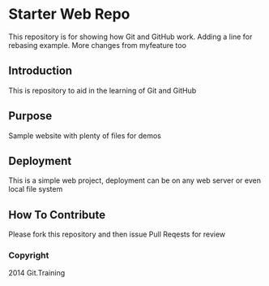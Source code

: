 # Starter Web Repo

This repository is for showing how Git and GitHub work. Adding a line for rebasing example. More changes from myfeature too

## Introduction

This is repository to aid in the learning of Git and GitHub

## Purpose

Sample website with plenty of files for demos

## Deployment

This is a simple web project, deployment can be on any web server or even local file system

## How To Contribute

Please fork this repository and then issue Pull Reqests for review

### Copyright

2014 Git.Training
